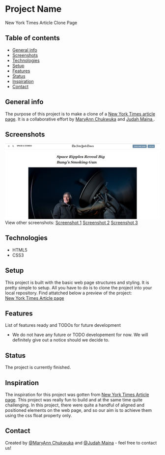 # Project Name
New York Times Article Clone Page

## Table of contents
* [General info](#general-info)
* [Screenshots](#screenshots)
* [Technologies](#technologies)
* [Setup](#setup)
* [Features](#features)
* [Status](#status)
* [Inspiration](#inspiration)
* [Contact](#contact)

## General info
The purpose of this project is to make a clone of a <a href="https://www.nytimes.com/2014/03/18/science/space/detection-of-waves-in-space-buttresses-landmark-theory-of-big-bang.html?_r=0" target="_blank" >New York Times article page</a>. It is a collaborative effort by <a href="https://github.com/adaorachi" target="_blank">MaryAnn Chukwuka</a> and <a href="https://github.com/JayKowski" target="_blank"> Judah Maina </a>.

## Screenshots
![Example screenshot](images/screenshot1.jpg)
View other screenshots:
<a href="images/screenshot2.jpg">Screenshot 1</a>
<a href="images/screenshot3.jpg">Screenshot 2</a>
<a href="images/screenshot4.jpg">Screenshot 3</a>

## Technologies
* HTML5
* CSS3

## Setup
This project is built with the basic web page structures and styling. It is pretty simple to setup. All you have to do is to clone the project into your local repository. 
Find attatched below a preview of the project: <br>
<a href="https://raw.githack.com/JayKowski/new-york-times/developer/index.html">New York Times Article page </a>

## Features
List of features ready and TODOs for future development
* We do not have any future or TODO developement for now. We will definitely give out a notice should we decide to.

## Status
The project is currently finished.

## Inspiration
The inspiration for this project was gotten from <a href="https://www.nytimes.com/2014/03/18/science/space/detection-of-waves-in-space-buttresses-landmark-theory-of-big-bang.html?_r=0" target="_blank" >New York Times Article page</a>. This project was really fun to build and at the same time quite challenging. In this project, there were quite a handful of aligned and positioned elements on the web page, and so our aim is to achieve them using the css float property only. 

## Contact
Created by [@MaryAnn Chukwuka](https://github.com/adaorachi) and [@Judah Maina](https://github.com/JayKowski) - feel free to contact us!

